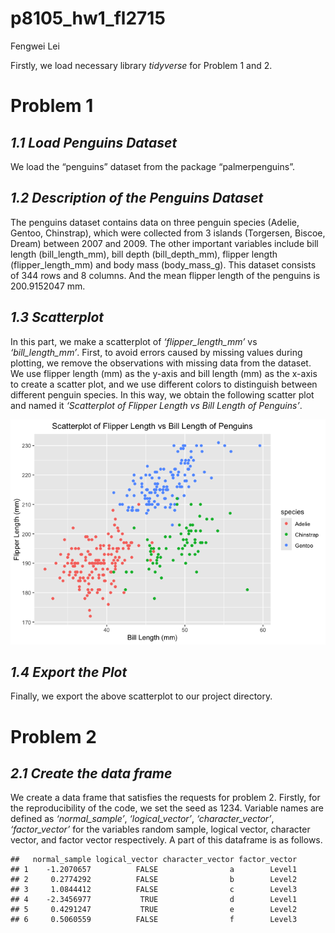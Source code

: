 p8105_hw1_fl2715
================
Fengwei Lei

Firstly, we load necessary library *tidyverse* for Problem 1 and 2.

# Problem 1

## *1.1 Load Penguins Dataset*

We load the “penguins” dataset from the package “palmerpenguins”.

## *1.2 Description of the Penguins Dataset*

The penguins dataset contains data on three penguin species (Adelie,
Gentoo, Chinstrap), which were collected from 3 islands (Torgersen,
Biscoe, Dream) between 2007 and 2009. The other important variables
include bill length (bill_length_mm), bill depth (bill_depth_mm),
flipper length (flipper_length_mm) and body mass (body_mass_g). This
dataset consists of 344 rows and 8 columns. And the mean flipper length
of the penguins is 200.9152047 mm.

## *1.3 Scatterplot*

In this part, we make a scatterplot of *‘flipper_length_mm’* vs
*‘bill_length_mm’*. First, to avoid errors caused by missing values
during plotting, we remove the observations with missing data from the
dataset. We use flipper length (mm) as the y-axis and bill length (mm)
as the x-axis to create a scatter plot, and we use different colors to
distinguish between different penguin species. In this way, we obtain
the following scatter plot and named it *‘Scatterplot of Flipper Length
vs Bill Length of Penguins’*.

![](p8105_hw1_fl2715_files/figure-gfm/unnamed-chunk-3-1.png)<!-- -->

## *1.4 Export the Plot*

Finally, we export the above scatterplot to our project directory.

# Problem 2

## *2.1 Create the data frame*

We create a data frame that satisfies the requests for problem 2.
Firstly, for the reproducibility of the code, we set the seed as 1234.
Variable names are defined as *‘normal_sample’*, *‘logical_vector’*,
*‘character_vector’*, *‘factor_vector’* for the variables random sample,
logical vector, character vector, and factor vector respectively. A part
of this dataframe is as follows.

    ##   normal_sample logical_vector character_vector factor_vector
    ## 1    -1.2070657          FALSE                a        Level1
    ## 2     0.2774292          FALSE                b        Level2
    ## 3     1.0844412          FALSE                c        Level3
    ## 4    -2.3456977           TRUE                d        Level1
    ## 5     0.4291247           TRUE                e        Level2
    ## 6     0.5060559          FALSE                f        Level3
